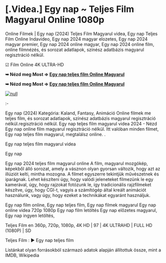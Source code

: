 # [.Videa.] Egy nap ~ Teljes Film Magyarul Online 1080p

Online Filmek | Egy nap (2024) Teljes Film Magyarul videa, Egy nap Teljes Film Online Indavideo, Egy nap 2024 magyar elozetes, Egy nap 2024 magyar premier, Egy nap 2024 online magyar, Egy nap 2024 online film, online filmnézés, és sorozat adatlapok, színész adatbázis magyarul regisztráció nélkül.

☑ Film Online 4K ULTRA-HD

**➥ Nézd meg Most => [Egy nap teljes film Online Magyarul](https://t.co/hD6NZlSXXn)**

**➥ Nézd meg Most => [Egy nap teljes film Online Magyarul](https://t.co/hD6NZlSXXn)**

[![null](https://static.wixstatic.com/media/855a25_043b5abeb4ae4d35ac003198e7fe56ed~mv2.gif)](https://t.co/hD6NZlSXXn)

:-

Egy nap (2024) Kategória: Kaland, Fantasy, Animáció Online filmek me teljes film, és sorozat adatlapok, színész adatbázis magyarul regisztráció nélkül.regisztráció nélkül. Egy nap teljes film magyarul videa 2024 - Nézd Egy nap online film magyarul regisztráció nélkül. Itt valóban minden filmet, Egy nap teljes film magyarul, megtalálsz online.
.

Egy nap teljes film magyarul videa

Egy nap

Egy nap 2024 teljes film magyarul online A film, magyarul mozgókép, képekből álló sorozat, amely a vásznon olyan gyorsan változik, hogy azt az illúziót kelti, mintha mozogna. A filmet egyszerre tekintjük művészetnek és iparágnak. Lehet készíteni úgy, hogy valódi jeleneteket filmezünk le egy kamerával, úgy, hogy rajzokat fotózunk le, így tradicionális rajzfilmeket készítve, úgy, hogy CGI-t, vagyis a számítógép által kreált animációt használunk, vagy úgy, hogy ezeket a technikákat egyaránt használjuk.

Egy nap film online,
Egy nap teljes film,
Egy nap filmek magyarul
Egy nap online videa 720p 1080p
Egy nap film letöltés
Egy nap előzetes magyarul,
Egy nap ingyen letöltés,

Teljes Film en 360p, 720p, 1080p, 4K HD | 97 | 4K ULTRAHD | FULL HD (1080P) | SD

Teljes Film : ► Egy nap teljes film

Listánkat olyan forrásokból származó adatok alapján állítottuk össze, mint a IMDB, Wikipedia
